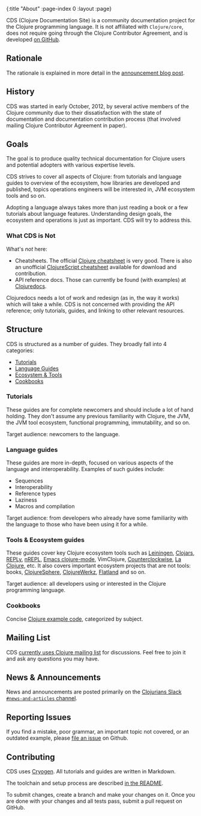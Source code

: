 {:title "About"
 :page-index 0
 :layout :page}

CDS (Clojure Documentation Site) is a community documentation project for the Clojure programming language. It is not affiliated with
`Clojure/core`, does not require going through the Clojure Contributor Agreement, and is developed [on GitHub](https://github.com/clojure-doc/clojure-doc.github.io).

## Rationale

The rationale is explained in more detail in the [announcement blog post](http://blog.clojurewerkz.org/blog/2012/10/10/announcing-a-new-clojure-documentation-project/).

## History

CDS was started in early October, 2012, by several active members of the Clojure community due to their dissatisfaction
with the state of documentation and documentation contribution process (that involved mailing Clojure Contributor Agreement in paper).


## Goals

The goal is to produce quality technical documentation for Clojure users and potential adopters with various expertise levels.

CDS strives to cover all aspects of Clojure: from tutorials and language guides to overview of the ecosystem, how
libraries are developed and published, topics operations engineers will be interested in, JVM ecosystem tools
and so on.

Adopting a language always takes more than just reading a book or a few tutorials about language features. Understanding
design goals, the ecosystem and operations is just as important. CDS will try to address this.


### What CDS is Not

What's *not* here:

  * Cheatsheets. The official [Clojure cheatsheet](http://clojure.org/cheatsheet) is very good.  There is also an unofficial [ClojureScript cheatsheet](https://github.com/fogus/clojurescript-cheatsheet) available for download and contribution.
  * API reference docs. Those can currently be found (with examples) at [Clojuredocs](http://clojuredocs.org/).

Clojuredocs needs a lot of work and redesign (as in, the way it works) which will take a while. CDS is not concerned with providing the API reference;
only tutorials, guides, and linking to other relevant resources.



## Structure

CDS is structured as a number of guides. They broadly fall into 4 categories:

  * [Tutorials](content/#clojure_tutorials)
  * [Language Guides](content/#clojure_language_guides)
  * [Ecosystem & Tools](content/#the_clojure_ecosystem)
  * [Cookbooks](content/#cookbooks)


### Tutorials

These guides are for complete newcomers and should include a lot of hand holding. They don't assume any
previous familiarity with Clojure, the JVM, the JVM tool ecosystem, functional programming, immutability, and so on.

Target audience: newcomers to the language.


### Language guides

These guides are more in-depth, focused on various aspects of the language and interoperability.
Examples of such guides include:

  * Sequences
  * Interoperability
  * Reference types
  * Laziness
  * Macros and compilation

Target audience: from developers who already have some familiarity with the language to those who have been using it for
a while.


### Tools & Ecosystem guides

These guides cover key Clojure ecosystem tools such as [Leiningen](http://leiningen.org), [Clojars](http://clojars.org), [REPLy](https://github.com/trptcolin/reply),
[nREPL](https://github.com/clojure/tools.nrepl), [Emacs clojure-mode](https://github.com/technomancy/clojure-mode), VimClojure, [Counterclockwise](https://code.google.com/p/counterclockwise/), [La Clojure](http://plugins.jetbrains.com/plugin?pluginId=4050), etc. It also covers important ecosystem projects that are not tools: books,
[ClojureSphere](http://www.clojuresphere.com/), [ClojureWerkz](http://clojurewerkz.org/), [Flatland](https://github.com/flatland) and so on.

Target audience: all developers using or interested in the Clojure programming language.



### Cookbooks

Concise [Clojure example code](content/#cookbooks), categorized by subject.



## Mailing List

CDS [currently uses Clojure mailing list](https://groups.google.com/group/clojure) for discussions. Feel free to join it and ask any questions you may have.


## News & Announcements

News and announcements are posted primarily on the [Clojurians Slack `#news-and-articles` channel](https://clojurians.slack.com/archives/C8NUSGWG6).



## Reporting Issues

If you find a mistake, poor grammar, an important topic not covered, or an outdated example, please [file an issue](https://github.com/clojure-doc/clojure-doc.github.io/issues) on Github.


## Contributing

CDS uses [Cryogen](http://cryogenweb.org/). All tutorials and guides are written in Markdown.

The toolchain and setup process are described [in the README](https://github.com/clojure-doc/clojure-doc.github.io/blob/main/README.md#toolchain).

To submit changes, create a branch and make your changes on it. Once you are done with your changes and all tests pass, submit a pull request
on GitHub.
